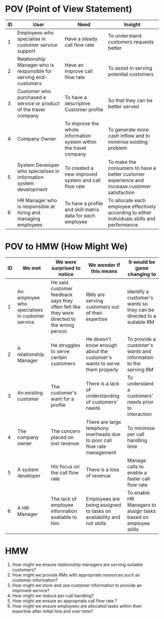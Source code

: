 # POV (Point of View Statement)

ID  | User  | Need  | Insight
--  | ----  | ----  | -------
1 | Employees who specialise in customer service support  | Have a steady call flow rate  | To understand customers requests better
2 | Relationship Manager who is responsible for serving end-customers | Have an improve call flow rate | To assist in serving potential customers 
3 | Customer who purchased a service or product of the travel company  | To have a descriptive Customer profile  | So that they can be better served
4 | Company Owner | To improve the whole information system within the travel company | To generate more cash inflow and to minimise existing problem
5 | System Developer who specialises in information system development  | To created a new improved system and call flow rate | To make the consumers to have a better customer experience and increase customer satisfaction
6 | HR Manager who is responsible at hiring and managing employees  | To have a profile and skill matrix data for each employee | To allocate each employee effectively according to either individuals skills and performance 

# POV to HMW (How Might We)

ID  | We met  | We were surprised to notice | We wonder if this means | It would be game changing to
--  | ------  | --------------------------- | ----------------------- | ----------------------------
1 | An employee who specialises in customer service | He said customer feedback says they often felt like they were directed to the wrong person  | RMs are serving customers out of their expertise  | Identify a customer's wants so they can be directed to a suitable RM
2 | A relationship Manager  | He struggles to serve certain customers | He doesn't know enough about the customer's wants to serve them properly  | To provide a customer's wants and information to the serving RM
3 | An existing customer  | The customer's want for a profile | There is a lack of understanding of customers' needs  | To understand a customers' needs prior to interaction
4 | The company owner | The concern placed on lost revenue  | There are large telephony overheads due to poor call flow rate management | To minimise per call handling time
5 | A system developer  | His focus on the call flow rate  | There is a loss of revenue | Manage calls to enable a faster call flow rate
6 | A HR Manager  | The lack of employee information available to him | Employees are being assigned to tasks on availability and not skills  | To enable HR Managers to assign tasks based on employee skills

# HMW

1. How might we ensure relationship managers are serving suitable customers?
2. How might we provide RMs with appropriate resources such as customer information?
3. How might we store and use customer information to provide an improved service?
4. How might we reduce per-call handling?
5. How might we ensure an appropriate call flow rate ?
6. How might we ensure employees are allocated tasks within their expertise after initial hire and over time?

